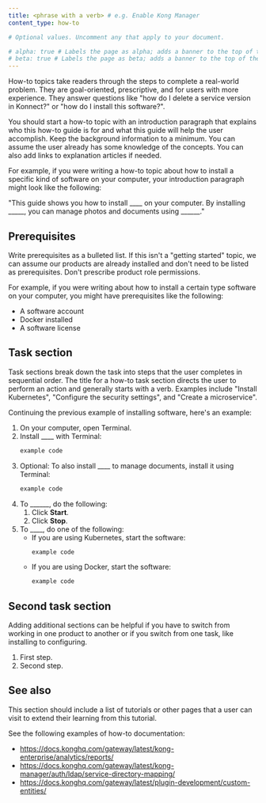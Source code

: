 ```yaml
---
title: <phrase with a verb> # e.g. Enable Kong Manager
content_type: how-to

# Optional values. Uncomment any that apply to your document.

# alpha: true # Labels the page as alpha; adds a banner to the top of the page.
# beta: true # Labels the page as beta; adds a banner to the top of the page.
---
```


How-to topics take readers through the steps to complete a real-world problem. They are goal-oriented, prescriptive, and for users with more experience. They answer questions like "how do I delete a service version in Konnect?" or "how do I install this software?". 

You should start a how-to topic with an introduction paragraph that explains who this how-to guide is for and what this guide will help the user accomplish. Keep the background information to a minimum. You can assume the user already has some knowledge of the concepts. You can also add links to explanation articles if needed.

For example, if you were writing a how-to topic about how to install a specific kind of software on your computer, your introduction paragraph might look like the following:

"This guide shows you how to install ____ on your computer. By installing _____, you can manage photos and documents using ______."

## Prerequisites <!-- Optional -->

Write prerequisites as a bulleted list. If this isn't a "getting started" topic, we can assume our products are already installed and don't need to be listed as prerequisites. Don't prescribe product role permissions.

For example, if you were writing about how to install a certain type software on your computer, you might have prerequisites like the following:

* A software account
* Docker installed
* A software license

## Task section <!-- Header optional if there's only one task section in the article -->

Task sections break down the task into steps that the user completes in sequential order. The title for a how-to task section directs the user to perform an action and generally starts with a verb. Examples include "Install Kubernetes", "Configure the security settings", and "Create a microservice".

Continuing the previous example of installing software, here's an example:

1. On your computer, open Terminal.
1. Install ____ with Terminal:
    ```sh
    example code
    ```
1. Optional: To also install ____ to manage documents, install it using Terminal:
    ```sh
    example code
    ```
1. To ______, do the following:
    1. Click **Start**.
    1. Click **Stop**.
1. To ____, do one of the following:
    * If you are using Kubernetes, start the software:
        ```sh
        example code
        ```
    * If you are using Docker, start the software:
        ```sh
        example code
        ```

## Second task section <!-- Optional -->

Adding additional sections can be helpful if you have to switch from working in one product to another or if you switch from one task, like installing to configuring.

1. First step.
1. Second step.

## See also <!-- Optional -->

This section should include a list of tutorials or other pages that a user can visit to extend their learning from this tutorial.

See the following examples of how-to documentation:
* https://docs.konghq.com/gateway/latest/kong-enterprise/analytics/reports/
* https://docs.konghq.com/gateway/latest/kong-manager/auth/ldap/service-directory-mapping/
* https://docs.konghq.com/gateway/latest/plugin-development/custom-entities/